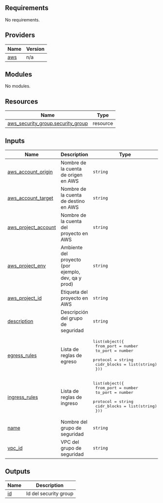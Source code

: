 <!-- BEGIN_TF_DOCS -->
## Requirements

No requirements.

## Providers

| Name | Version |
|------|---------|
| <a name="provider_aws"></a> [aws](#provider\_aws) | n/a |

## Modules

No modules.

## Resources

| Name | Type |
|------|------|
| [aws_security_group.security_group](https://registry.terraform.io/providers/hashicorp/aws/latest/docs/resources/security_group) | resource |

## Inputs

| Name | Description | Type | Default | Required |
|------|-------------|------|---------|:--------:|
| <a name="input_aws_account_origin"></a> [aws\_account\_origin](#input\_aws\_account\_origin) | Nombre de la cuenta de origen en AWS | `string` | `"devops"` | no |
| <a name="input_aws_account_target"></a> [aws\_account\_target](#input\_aws\_account\_target) | Nombre de la cuenta de destino en AWS | `string` | `"integration-qa"` | no |
| <a name="input_aws_project_account"></a> [aws\_project\_account](#input\_aws\_project\_account) | Nombre de la cuenta del proyecto en AWS | `string` | `"devops"` | no |
| <a name="input_aws_project_env"></a> [aws\_project\_env](#input\_aws\_project\_env) | Ambiente del proyecto (por ejemplo, dev, qa y prod) | `string` | `"develop"` | no |
| <a name="input_aws_project_id"></a> [aws\_project\_id](#input\_aws\_project\_id) | Etiqueta del proyecto en AWS | `string` | `"dca"` | no |
| <a name="input_description"></a> [description](#input\_description) | Descripción del grupo de seguridad | `string` | n/a | yes |
| <a name="input_egress_rules"></a> [egress\_rules](#input\_egress\_rules) | Lista de reglas de egreso | <pre>list(object({<br>    from_port   = number<br>    to_port     = number<br>    protocol    = string<br>    cidr_blocks = list(string)<br>  }))</pre> | `[]` | no |
| <a name="input_ingress_rules"></a> [ingress\_rules](#input\_ingress\_rules) | Lista de reglas de ingreso | <pre>list(object({<br>    from_port   = number<br>    to_port     = number<br>    protocol    = string<br>    cidr_blocks = list(string)<br>  }))</pre> | `[]` | no |
| <a name="input_name"></a> [name](#input\_name) | Nombre del grupo de seguridad | `string` | n/a | yes |
| <a name="input_vpc_id"></a> [vpc\_id](#input\_vpc\_id) | VPC del grupo de seguridad | `string` | n/a | yes |

## Outputs

| Name | Description |
|------|-------------|
| <a name="output_id"></a> [id](#output\_id) | Id del security group |
<!-- END_TF_DOCS -->